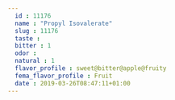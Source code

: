 ```yaml
---
  id : 11176
  name : "Propyl Isovalerate"
  slug : 11176
  taste : 
  bitter : 1
  odor : 
  natural : 1
  flavor_profile : sweet@bitter@apple@fruity
  fema_flavor_profile : Fruit
  date : 2019-03-26T08:47:11+01:00
---
```



